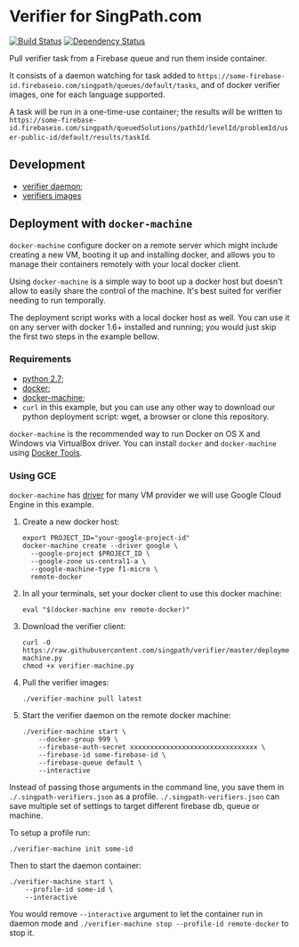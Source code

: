 # Verifier for SingPath.com

[![Build Status](https://travis-ci.org/singpath/verifier.svg?branch=master)](https://travis-ci.org/singpath/verifier)
[![Dependency Status](https://gemnasium.com/singpath/verifier.svg)](https://gemnasium.com/singpath/verifier)

Pull verifier task from a Firebase queue and run them inside container.

It consists of a daemon watching for task added to
`https://some-firebase-id.firebaseio.com/singpath/queues/default/tasks`,
and of docker verifier images, one for each language supported.

A task will be run in a one-time-use container; the results will be written
to `https://some-firebase-id.firebaseio.com/singpath/queuedSolutions/pathId/levelId/problemId/user-public-id/default/results/taskId`.


## Development

- [verifier daemon](./CONTRIBUTING.md);
- [verifiers images](./verifiers/README.md)


## Deployment with `docker-machine`

`docker-machine` configure docker on a remote server which might include
creating a new VM, booting it up and installing docker, and allows you to manage
their containers remotely with your local docker client.

Using `docker-machine` is a simple way to boot up a docker host but doesn't allow
to easily share the control of the machine. It's best suited for verifier
needing to run temporally.

The deployment script works with a local docker host as well. You can use it
on any server with docker 1.6+ installed and running; you would just skip the
first two steps in the example bellow.


### Requirements

- [python 2.7](https://www.python.org/downloads/);
- [docker](https://docs.docker.com/engine/installation/);
- [docker-machine](https://docs.docker.com/machine/install-machine/);
- `curl` in this example, but you can use any other way to download our
  python deployment script: wget, a browser or clone this repository.

`docker-machine` is the recommended way to run Docker on OS X and Windows via
VirtualBox driver. You can install `docker` and `docker-machine` using
[Docker Tools](https://www.docker.com/docker-toolbox).


### Using GCE

`docker-machine` has [driver](https://docs.docker.com/machine/drivers/)
for many VM provider we will use Google Cloud Engine in this example.

1. Create a new docker host:
    ```shell
    export PROJECT_ID="your-google-project-id"
    docker-machine create --driver google \
      --google-project $PROJECT_ID \
      --google-zone us-central1-a \
      --google-machine-type f1-micro \
      remote-docker
    ```

2. In all your terminals, set your docker client to use this docker machine:
    ```shell
    eval "$(docker-machine env remote-docker)"
    ```

3. Download the verifier client:
    ```shell
    curl -O https://raw.githubusercontent.com/singpath/verifier/master/deployment/verifier-machine.py
    chmod +x verifier-machine.py
    ```

4. Pull the verifier images:
    ```shell
    ./verifier-machine pull latest
    ```

5. Start the verifier daemon on the remote docker machine:
    ```shell
    ./verifier-machine start \
        --docker-group 999 \
        --firebase-auth-secret xxxxxxxxxxxxxxxxxxxxxxxxxxxxxxxx \
        --firebase-id some-firebase-id \
        --firebase-queue default \
        --interactive
    ```

Instead of passing those arguments in the command line, you save them in
`./.singpath-verifiers.json` as a profile. `./.singpath-verifiers.json` can
save multiple set of settings to target different firebase db, queue or machine.

To setup a profile run:
```shell
./verifier-machine init some-id
```

Then to start the daemon container:
```shell
./verifier-machine start \
    --profile-id some-id \
    --interactive
```

You would remove `--interactive` argument to let the container run in daemon
mode and `./verifier-machine stop --profile-id remote-docker` to stop it.
